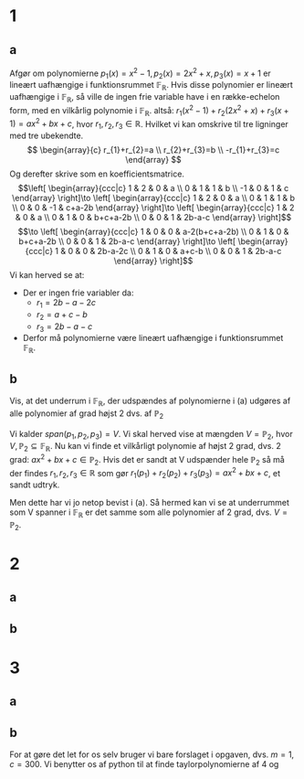 # 1
## a
Afgør om polynomierne 
$p_{1}(x)=x^{2}-1,p_{2}(x)=2x^{2}+x,p_{3}(x)=x+1$
er lineært uafhængige i funktionsrummet $\mathbb{F}_{\mathbb{R}}$.
Hvis disse polynomier er lineært uafhængige i $\mathbb{F}_{\mathbb{R}}$, så ville de ingen frie variable have i en række-echelon form, med en vilkårlig polynomie i $\mathbb{F}_{\mathbb{R}}$.
altså:
$r_{1}(x^{2}-1)+r_{2}(2x^{2}+x)+r_{3}(x+1)=ax^{2}+bx+c$, hvor $r_{1},r_{2},r_{3}\in \mathbb{R}$. 
Hvilket vi kan omskrive til tre ligninger med tre ubekendte.
$$
\begin{array}{c}
r_{1}+r_{2}=a \\ r_{2}+r_{3}=b \\ -r_{1}+r_{3}=c
\end{array}
$$
Og derefter skrive som en koefficientsmatrice.
$$\left[
\begin{array}{ccc|c}
1 & 2 & 0 & a \\ 0 & 1 & 1 & b \\ -1 & 0 & 1 & c
\end{array}
\right]\to
\left[
\begin{array}{ccc|c}
1 & 2 & 0 & a \\ 0 & 1 & 1 & b \\ 0 & 0 & -1 & c+a-2b
\end{array}
\right]\to
\left[
\begin{array}{ccc|c}
1 & 2 & 0 & a \\ 0 & 1 & 0 & b+c+a-2b \\ 0 & 0 & 1 & 2b-a-c
\end{array}
\right]$$
$$\to
\left[
\begin{array}{ccc|c}
1 & 0 & 0 & a-2(b+c+a-2b) \\ 0 & 1 & 0 & b+c+a-2b \\ 0 & 0 & 1 & 2b-a-c
\end{array}
\right]\to
\left[
\begin{array}{ccc|c}
1 & 0 & 0 & 2b-a-2c \\ 0 & 1 & 0 & a+c-b \\ 0 & 0 & 1 & 2b-a-c
\end{array}
\right]$$
Vi kan herved se at:
- Der er ingen frie variabler da:
	- $r_{1}=2b-a-2c$
	- $r_{2}=a+c-b$
	- $r_{3}=2b-a-c$
- Derfor må polynomierne være lineært uafhængige i funktionsrummet $\mathbb{F}_{\mathbb{R}}$. 
## b
Vis, at det underrum i $\mathbb{F}_{\mathbb{R}}$, der udspændes af polynomierne i (a) udgøres af alle polynomier af grad højst 2 dvs. af $\mathbb{P}_{2}$ 

Vi kalder $span(p_{1},p_{2},p_{3})=V$. Vi skal herved vise at mængden $V=\mathbb{P}_{2}$, hvor $V,\mathbb{P}_{2} \subseteq \mathbb{F}_{\mathbb{R}}$.
Nu kan vi finde et vilkårligt polynomie af højst 2 grad, dvs. 2 grad: $ax^{2}+bx+c \in \mathbb{P}_{2}$. Hvis det er sandt at V udspænder hele $\mathbb{P}_{2}$ så må der findes $r_{1},r_{2},r_{3} \in \mathbb{R}$ som gør 
$r_{1}(p_{1})+r_{2}(p_{2})+r_{3}(p_{3})=ax^{2}+bx+c$, et sandt udtryk.

Men dette har vi jo netop bevist i (a). Så hermed kan vi se at underrummet som V spanner i $\mathbb{F}_{\mathbb{R}}$ er det samme som alle polynomier af 2 grad, dvs. $V=\mathbb{P}_{2}$.

# 2
## a

## b

# 3
## a

## b
For at gøre det let for os selv bruger vi bare forslaget i opgaven, dvs. $m=1, c=300$.
Vi benytter os af python til at finde taylorpolynomierne af 4 og 